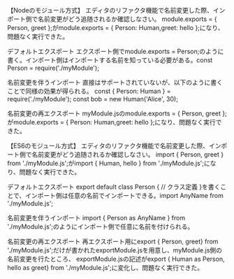 【Nodeのモジュール方式】
エディタのリファクタ機能で名前変更した際、インポート側で名前変更がどう追随されるか確認しなさい。
module.exports = { Person, greet };がmodule.exports = { Person: Human,greet: hello };になり、問題なく実行できた。

デフォルトエクスポート
エクスポート側でmodule.exports = Person;のように書く。インポート側はインポートする名前を知っている必要がある。const Person = require('./myModule');

名前変更を伴うインポート
直接はサポートされていないが、以下のように書くことで同様の効果が得られる。
const { Person: Human } = require('./myModule');
const bob = new Human('Alice', 30);

名前変更の再エクスポート
myModule.jsのmodule.exports = { Person, greet };がmodule.exports = { Person: Human,greet: hello };になり、問題なく実行できた。

【ES6のモジュール方式】
エディタのリファクタ機能で名前変更した際、インポート側で名前変更がどう追随されるか確認しなさい。
import { Person, greet } from './myModule.js';がimport { Human, hello } from './myModule.js';になり、問題なく実行できた。

デフォルトエクスポート
export default class Person { // クラス定義 }を書くことで、インポート側は任意の名前でインポートできる。import AnyName from './myModule.js';

名前変更を伴うインポート
import { Person as AnyName } from './myModule.js';のようにインポート側で任意に名前を付けられる。

名前変更の再エクスポート
再エクスポート用にexport { Person, greet} from './myModule.js';だけが書かれたexportModule.jsを用意し、myModule.js側の名前変更を行たところ、
exportModule.jsの記述がexport { Human as Person, hello as greet} from './myModule.js';に変化し、問題なく実行できた。